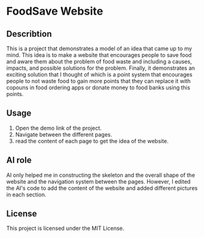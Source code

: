 # FoodSave Website
## Describtion
This is a project that demonstrates a model of an idea that came up to my mind. This idea is to make a website that encourages people to save food and aware them about the problem of food waste and including a causes, impacts, and possible solutions for the problem. Finally, it demonstrates an exciting solution that I thought of which is a point system that encourages people to not waste food to gain more points that they can replace it with copouns in food ordering apps or donate money to food banks using this points.
## Usage
1. Open the demo link of the project.
2. Navigate between the different pages.
3. read the content of each page to get the idea of the website.
## AI role
AI only helped me in constructing the skeleton and the overall shape of the website and the navigation system between the pages. However, I edited the AI's code to add the content of the website and added different pictures in each section.
## License
This project is licensed under the MIT License.

